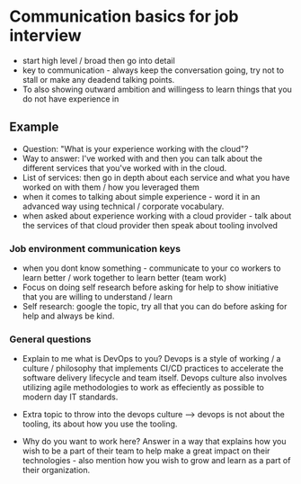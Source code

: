 # Communication basics for job interview
- start high level / broad then go into detail
- key to communication - always keep the conversation going, try not to stall or make any deadend talking points.
- To also showing outward ambition and willingess to learn things that you do not have experience in

## Example
- Question: "What is your experience working with the cloud"?
- Way to answer: I've worked with <example cloud provider> and then you can talk about the different services that you've worked with in the cloud.
- List of services: then go in depth about each service and what you have worked on with them / how you leveraged them
- when it comes to talking about simple experience - word it in an advanced way using technical / corporate vocabulary.
- when asked about experience working with a cloud provider - talk about the services of that cloud provider then speak about tooling involved

### Job environment communication keys
- when you dont know something - communicate to your co workers to learn better / work together to learn better (team work) 
- Focus on doing self research before asking for help to show initiative that you are willing to understand / learn
- Self research: google the topic, try all that you can do before asking for help and always be kind.

### General questions
- Explain to me what is DevOps to you? Devops is a style of working / a culture / philosophy that implements CI/CD practices to accelerate the software delivery lifecycle and team itself. Devops culture also involves utilizing agile methodologies to work as effeciently as possible to modern day IT standards.
- Extra topic to throw into the devops culture --> devops is not about the tooling, its about how you use the tooling. 

- Why do you want to work here? Answer in a way that explains how you wish to be a part of their team to help make a great impact on their technologies - also mention how you wish to grow and learn as a part of their organization.